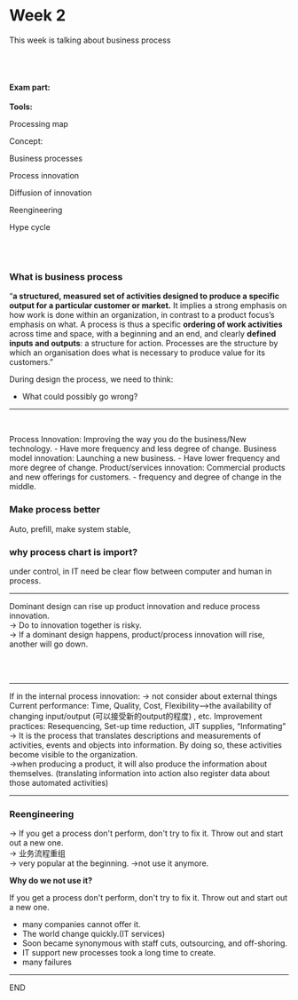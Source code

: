 # Week 2

This week is talking about business process

<br />

<br />

#### Exam part:

**Tools:**

Processing map

Concept:

Business processes

Process innovation

Diffusion of innovation 

Reengineering

Hype cycle



<br />

<br />

### What is business process

“**a structured, measured set of activities designed to produce a specific output for a particular customer or market.** It implies a strong emphasis on how work is done within an organization, in contrast to a product focus’s emphasis on what. A process is thus a specific **ordering of work activities** across time and space, with a beginning and an end, and clearly **defined inputs and outputs**: a structure for action. Processes are the structure by which an organisation does what is necessary to produce value for its customers.” 
<br />

During design the process, we need to think:
* What could possibly go wrong?

<hr>
<br />

Process Innovation: Improving the way you do the business/New technology. - Have more frequency and less degree of change.
Business model innovation: Launching a new business. - Have lower frequency and more degree of change.
Product/services innovation: Commercial products and new offerings for customers. - frequency and degree of change in the middle.
<br />


### Make process better

Auto, prefill, make system stable, 

### why process chart is import?
under control, in IT need be clear flow between computer and human in process. 

<hr>
Dominant design can rise up product innovation and reduce process innovation. <br />
-> Do to innovation together is risky.<br />
-> If a dominant design happens, product/process innovation will rise, another will go down.

<br /><br />
<hr>
If in the internal process innovation: -> not consider about external things
Current performance: Time, Quality, Cost, Flexibility—>the availability of changing input/output (可以接受新的output的程度)
, etc.
Improvement practices: Resequencing, Set-up time reduction, JIT supplies, “Informating” ->  It is the process that translates descriptions and measurements of activities, events and objects into information. By doing so, these activities become visible to the organization.<br /> 
->when producing a product, it will also produce the information about themselves. (translating information into action also register data about those automated activities) <br />


<hr>

### Reengineering 

-> If you get a process don't perform, don't try to fix it. Throw out and start out a new one. <br /> 
-> 业务流程重组  <br /> 
-> very popular at the beginning. ->not use it anymore.<br /> 

**Why do we not use it?**

If you get a process don't perform, don't try to fix it. Throw out and start out a new one. <br />
* many companies cannot offer it.<br />
* The world change quickly.(IT services)<br />
* Soon became synonymous with staff cuts, outsourcing, and off-shoring.<br />
* IT support new processes took a long time to create.<br />
* many failures <br />

<hr>



END